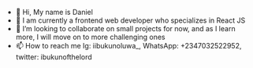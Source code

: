 - 👋 Hi, My name is Daniel
- 🌱 I am currently a frontend web developer who specializes in React JS 
- 💞️ I’m looking to collaborate on small projects for now, and as I learn more, I will move on to more challenging ones
- 📫 How to reach me Ig: iibukunoluwa_, WhatsApp: +2347032522952, twitter: ibukunofthelord

<!---
Dee-08/Dee-08 is a ✨ special ✨ repository because its `README.md` (this file) appears on your GitHub profile.
You can click the Preview link to take a look at your changes.
--->

